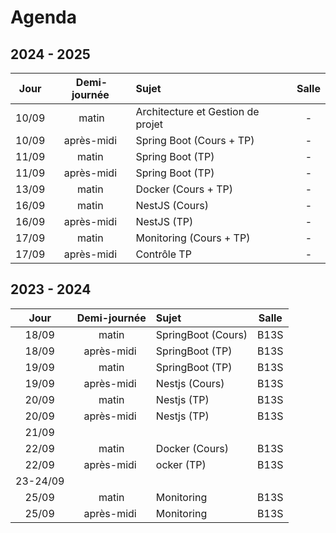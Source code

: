 # Agenda

## 2024 - 2025

| Jour  | Demi-journée  | Sujet                              | Salle |
| :---: | :---:         | :---                               | :---: |
| 10/09 | matin         | Architecture et Gestion de projet  | -     |
| 10/09 | après-midi    | Spring Boot (Cours + TP)           | -     |
| 11/09 | matin         | Spring Boot (TP)                   | -     |
| 11/09 | après-midi    | Spring Boot  (TP)                  | -     |
| 13/09 | matin         | Docker  (Cours + TP)               | -     |
| 16/09 | matin         | NestJS (Cours)                     | -     |
| 16/09 | après-midi    | NestJS (TP)                        | -     |
| 17/09 | matin         | Monitoring (Cours + TP)            | -     |
| 17/09 | après-midi    | Contrôle TP                        | -     |

## 2023 - 2024

| Jour  | Demi-journée  | Sujet               | Salle |
| :---: | :---:         | :---                | :---: |
| 18/09 | matin         | SpringBoot (Cours)  | B13S  |
| 18/09 | après-midi    | SpringBoot (TP)     | B13S  |
| 19/09 | matin         | SpringBoot (TP)     | B13S  |
| 19/09 | après-midi    | Nestjs (Cours)      | B13S  |
| 20/09 | matin         | Nestjs (TP)         | B13S  |
| 20/09 | après-midi    | Nestjs (TP)         | B13S  |
| 21/09
| 22/09 | matin         | Docker (Cours)      | B13S  |
| 22/09 | après-midi    | ocker (TP)          | B13S  |
| 23-24/09
| 25/09 | matin         | Monitoring          | B13S  |
| 25/09 | après-midi    | Monitoring          | B13S  |
